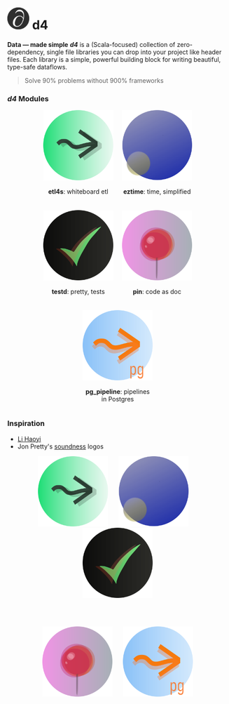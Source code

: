# <img src="pix/d4.png" width="50">  d4
**Data — made simple**
***d4*** is a (Scala-focused) collection of zero-dependency, single file libraries you can drop into your project like header files. 
Each library is a simple, powerful building block for writing beautiful, type-safe dataflows. 
> Solve 90% problems without 900% frameworks

### *d4* Modules
<div align="center">
<div style="display: flex; flex-wrap: wrap; justify-content: center; gap: 20px; max-width: 600px; margin: 0 auto;">
  <div style="display: flex; flex-direction: column; align-items: center; width: 160px;">
    <a href="https://github.com/mattlianje/etl4s/tree/master">
      <img src="https://raw.githubusercontent.com/mattlianje/etl4s/master/pix/etl4s-logo.png" alt="etl4s" width="160" height="160"/>
    </a>
    <p><strong>etl4s</strong>: whiteboard etl</p>
  </div>
  
  <div style="display: flex; flex-direction: column; align-items: center; width: 160px;">
    <a href="https://github.com/mattlianje/eztime/tree/master">
      <img src="https://raw.githubusercontent.com/mattlianje/eztime/master/pix/eztime.png" alt="eztime" width="160" height="160"/>
    </a>
    <p><strong>eztime</strong>: time, simplified</p>
  </div>
  
  <div style="display: flex; flex-direction: column; align-items: center; width: 160px;">
    <a href="https://github.com/mattlianje/testd/tree/master">
      <img src="https://raw.githubusercontent.com/mattlianje/testd/master/pix/testd-logo.png" alt="testd" width="160" height="160"/>
    </a>
    <p><strong>testd</strong>: pretty, tests</p>
  </div>
  
  <div style="display: flex; flex-direction: column; align-items: center; width: 160px;">
    <a href="https://github.com/mattlianje/pin/tree/master">
      <img src="https://raw.githubusercontent.com/mattlianje/pin/master/pix/pin.png" alt="pin" width="160" height="160"/>
    </a>
    <p><strong>pin</strong>: code as doc</p>
  </div>
  
  <div style="display: flex; flex-direction: column; align-items: center; width: 160px;">
    <a href="https://github.com/mattlianje/pg_pipeline/tree/master">
      <img src="https://raw.githubusercontent.com/mattlianje/pg_pipeline/master/pix/pg_pipeline.png" alt="pg_pipeline" width="160" height="160"/>
    </a>
    <p><strong>pg_pipeline</strong>: pipelines in Postgres</p>
  </div>
</div>
</div>

### Inspiration
- [Li Haoyi](https://github.com/com-lihaoyi)
- Jon Pretty's [soundness](https://github.com/propensive/soundness) logos

<div align="center">

<a href="https://github.com/mattlianje/etl4s/tree/master"><img src="https://raw.githubusercontent.com/mattlianje/etl4s/master/pix/etl4s-logo.png" width="160" height="160"/></a>
&nbsp;&nbsp;&nbsp;&nbsp;
<a href="https://github.com/mattlianje/eztime/tree/master"><img src="https://raw.githubusercontent.com/mattlianje/eztime/master/pix/eztime.png" width="160" height="160"/></a>
&nbsp;&nbsp;&nbsp;&nbsp;
<a href="https://github.com/mattlianje/testd/tree/master"><img src="https://raw.githubusercontent.com/mattlianje/testd/master/pix/testd-logo.png" width="160" height="160"/></a>

<br/><br/>

<a href="https://github.com/mattlianje/pin/tree/master"><img src="https://raw.githubusercontent.com/mattlianje/pin/master/pix/pin.png" width="160" height="160"/></a>
&nbsp;&nbsp;&nbsp;&nbsp;
<a href="https://github.com/mattlianje/pg_pipeline/tree/master"><img src="https://raw.githubusercontent.com/mattlianje/pg_pipeline/master/pix/pg_pipeline.png" width="160" height="160"/></a>

</div>
